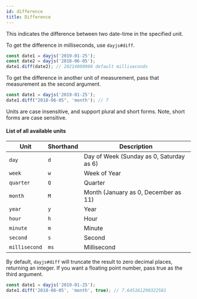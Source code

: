 ```yaml
---
id: difference
title: Difference
---
```


This indicates the difference between two date-time in the specified unit.

To get the difference in milliseconds, use `dayjs#diff`.

```js
const date1 = dayjs('2019-01-25');
const date2 = dayjs('2018-06-05');
date1.diff(date2); // 20214000000 default milliseconds
```

To get the difference in another unit of measurement, pass that measurement as the second argument.

```js
const date1 = dayjs('2019-01-25');
date1.diff("2018-06-05", 'month'); // 7
```

Units are case insensitive, and support plural and short forms. Note, short forms are case sensitive.

#### List of all available units

| Unit          | Shorthand | Description                              |
| ------------- | --------- | ---------------------------------------- |
| `day`         | `d`       | Day of Week (Sunday as 0, Saturday as 6) |
| `week`        | `w`       | Week of Year                             |
| `quarter`     | `Q`       | Quarter                                  |
| `month`       | `M`       | Month (January as 0, December as 11)     |
| `year`        | `y`       | Year                                     |
| `hour`        | `h`       | Hour                                     |
| `minute`      | `m`       | Minute                                   |
| `second`      | `s`       | Second                                   |
| `millisecond` | `ms`      | Millisecond                              |

By default, `dayjs#diff` will truncate the result to zero decimal places, returning an integer. If you want a floating point number, pass true as the third argument.

```js
const date1 = dayjs('2019-01-25');
date1.diff('2018-06-05', 'month', true); // 7.645161290322581
```
